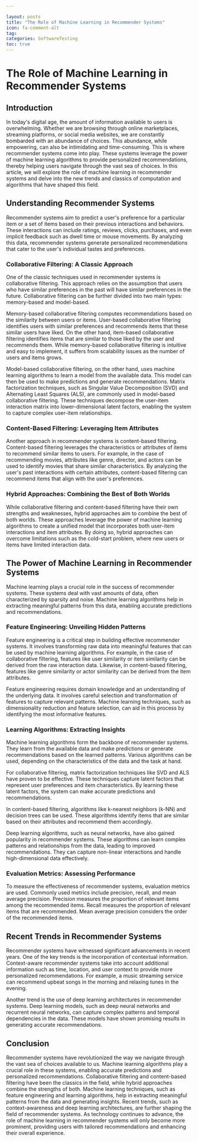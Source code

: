 ```yaml
---

layout: posts
title: "The Role of Machine Learning in Recommender Systems"
icon: fa-comment-alt
tag:      
categories: SoftwareTesting
toc: true
---
```




# The Role of Machine Learning in Recommender Systems

## Introduction

In today's digital age, the amount of information available to users is overwhelming. Whether we are browsing through online marketplaces, streaming platforms, or social media websites, we are constantly bombarded with an abundance of choices. This abundance, while empowering, can also be intimidating and time-consuming. This is where recommender systems come into play. These systems leverage the power of machine learning algorithms to provide personalized recommendations, thereby helping users navigate through the vast sea of choices. In this article, we will explore the role of machine learning in recommender systems and delve into the new trends and classics of computation and algorithms that have shaped this field.

## Understanding Recommender Systems

Recommender systems aim to predict a user's preference for a particular item or a set of items based on their previous interactions and behaviors. These interactions can include ratings, reviews, clicks, purchases, and even implicit feedback such as dwell time or mouse movements. By analyzing this data, recommender systems generate personalized recommendations that cater to the user's individual tastes and preferences.

### Collaborative Filtering: A Classic Approach

One of the classic techniques used in recommender systems is collaborative filtering. This approach relies on the assumption that users who have similar preferences in the past will have similar preferences in the future. Collaborative filtering can be further divided into two main types: memory-based and model-based.

Memory-based collaborative filtering computes recommendations based on the similarity between users or items. User-based collaborative filtering identifies users with similar preferences and recommends items that these similar users have liked. On the other hand, item-based collaborative filtering identifies items that are similar to those liked by the user and recommends them. While memory-based collaborative filtering is intuitive and easy to implement, it suffers from scalability issues as the number of users and items grows.

Model-based collaborative filtering, on the other hand, uses machine learning algorithms to learn a model from the available data. This model can then be used to make predictions and generate recommendations. Matrix factorization techniques, such as Singular Value Decomposition (SVD) and Alternating Least Squares (ALS), are commonly used in model-based collaborative filtering. These techniques decompose the user-item interaction matrix into lower-dimensional latent factors, enabling the system to capture complex user-item relationships.

### Content-Based Filtering: Leveraging Item Attributes

Another approach in recommender systems is content-based filtering. Content-based filtering leverages the characteristics or attributes of items to recommend similar items to users. For example, in the case of recommending movies, attributes like genre, director, and actors can be used to identify movies that share similar characteristics. By analyzing the user's past interactions with certain attributes, content-based filtering can recommend items that align with the user's preferences.

### Hybrid Approaches: Combining the Best of Both Worlds

While collaborative filtering and content-based filtering have their own strengths and weaknesses, hybrid approaches aim to combine the best of both worlds. These approaches leverage the power of machine learning algorithms to create a unified model that incorporates both user-item interactions and item attributes. By doing so, hybrid approaches can overcome limitations such as the cold-start problem, where new users or items have limited interaction data.

## The Power of Machine Learning in Recommender Systems

Machine learning plays a crucial role in the success of recommender systems. These systems deal with vast amounts of data, often characterized by sparsity and noise. Machine learning algorithms help in extracting meaningful patterns from this data, enabling accurate predictions and recommendations.

### Feature Engineering: Unveiling Hidden Patterns

Feature engineering is a critical step in building effective recommender systems. It involves transforming raw data into meaningful features that can be used by machine learning algorithms. For example, in the case of collaborative filtering, features like user similarity or item similarity can be derived from the raw interaction data. Likewise, in content-based filtering, features like genre similarity or actor similarity can be derived from the item attributes.

Feature engineering requires domain knowledge and an understanding of the underlying data. It involves careful selection and transformation of features to capture relevant patterns. Machine learning techniques, such as dimensionality reduction and feature selection, can aid in this process by identifying the most informative features.

### Learning Algorithms: Extracting Insights

Machine learning algorithms form the backbone of recommender systems. They learn from the available data and make predictions or generate recommendations based on the learned patterns. Various algorithms can be used, depending on the characteristics of the data and the task at hand.

For collaborative filtering, matrix factorization techniques like SVD and ALS have proven to be effective. These techniques capture latent factors that represent user preferences and item characteristics. By learning these latent factors, the system can make accurate predictions and recommendations.

In content-based filtering, algorithms like k-nearest neighbors (k-NN) and decision trees can be used. These algorithms identify items that are similar based on their attributes and recommend them accordingly.

Deep learning algorithms, such as neural networks, have also gained popularity in recommender systems. These algorithms can learn complex patterns and relationships from the data, leading to improved recommendations. They can capture non-linear interactions and handle high-dimensional data effectively.

### Evaluation Metrics: Assessing Performance

To measure the effectiveness of recommender systems, evaluation metrics are used. Commonly used metrics include precision, recall, and mean average precision. Precision measures the proportion of relevant items among the recommended items. Recall measures the proportion of relevant items that are recommended. Mean average precision considers the order of the recommended items.

## Recent Trends in Recommender Systems

Recommender systems have witnessed significant advancements in recent years. One of the key trends is the incorporation of contextual information. Context-aware recommender systems take into account additional information such as time, location, and user context to provide more personalized recommendations. For example, a music streaming service can recommend upbeat songs in the morning and relaxing tunes in the evening.

Another trend is the use of deep learning architectures in recommender systems. Deep learning models, such as deep neural networks and recurrent neural networks, can capture complex patterns and temporal dependencies in the data. These models have shown promising results in generating accurate recommendations.

## Conclusion

Recommender systems have revolutionized the way we navigate through the vast sea of choices available to us. Machine learning algorithms play a crucial role in these systems, enabling accurate predictions and personalized recommendations. Collaborative filtering and content-based filtering have been the classics in the field, while hybrid approaches combine the strengths of both. Machine learning techniques, such as feature engineering and learning algorithms, help in extracting meaningful patterns from the data and generating insights. Recent trends, such as context-awareness and deep learning architectures, are further shaping the field of recommender systems. As technology continues to advance, the role of machine learning in recommender systems will only become more prominent, providing users with tailored recommendations and enhancing their overall experience.
